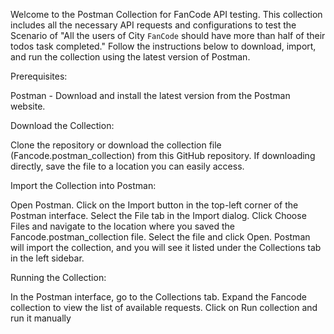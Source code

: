 Welcome to the Postman Collection for FanCode API testing. 
This collection includes all the necessary API requests and configurations to test the Scenario of "All the users of City `FanCode` should have more than half of their todos task completed."
Follow the instructions below to download, import, and run the collection using the latest version of Postman.

Prerequisites:

Postman - Download and install the latest version from the Postman website.

Download the Collection:

Clone the repository or download the collection file (Fancode.postman_collection) from this GitHub repository.
If downloading directly, save the file to a location you can easily access.

Import the Collection into Postman:

Open Postman.
Click on the Import button in the top-left corner of the Postman interface.
Select the File tab in the Import dialog.
Click Choose Files and navigate to the location where you saved the Fancode.postman_collection file.
Select the file and click Open.
Postman will import the collection, and you will see it listed under the Collections tab in the left sidebar.

Running the Collection:

In the Postman interface, go to the Collections tab.
Expand the Fancode collection to view the list of available requests.
Click on Run collection and run it manually
 
  
